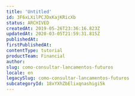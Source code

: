 ```yaml
---
title: 'Untitled'
id: 3F6xLXilPCJDxKajKRicXb
status: ARCHIVED
createdAt: 2019-05-26T23:36:16.823Z
updatedAt: 2020-03-05T21:59:31.815Z
publishedAt: 
firstPublishedAt: 
contentType: tutorial
productTeam: Financial
author: 
slug: como-consultar-lancamentos-futuros
locale: en
legacySlug: como-consultar-lancamentos-futuros
subcategoryId: 18xYXhZbElixqnashigi5k
---
```



